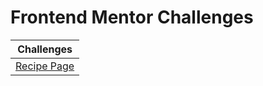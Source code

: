 # Frontend Mentor Challenges

| Challenges                                       |
| ------------------------------------------------ |
| [Recipe Page](./src/pages/recipe-page/README.md) |
